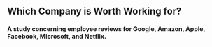 ## Which Company is Worth Working for?

#### A study concerning employee reviews for Google, Amazon, Apple, Facebook, Microsoft, and Netflix.
